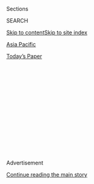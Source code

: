 <div id="app">

<div>

<div>

<div>

<div class="NYTAppHideMasthead css-1q2w90k e1suatyy0">

<div class="section css-ui9rw0 e1suatyy2">

<div class="css-eph4ug er09x8g0">

<div class="css-6n7j50">

</div>

<span class="css-1dv1kvn">Sections</span>

<div class="css-10488qs">

<span class="css-1dv1kvn">SEARCH</span>

</div>

[Skip to content](#site-content)[Skip to site index](#site-index)

</div>

<div id="masthead-section-label" class="css-1wr3we4 eaxe0e00">

[Asia
Pacific](https://www.nytimes.com/section/world/asia)

</div>

<div class="css-10698na e1huz5gh0">

</div>

</div>

<div id="masthead-bar-one" class="section hasLinks css-15hmgas e1csuq9d3">

<div class="css-uqyvli e1csuq9d0">

</div>

<div class="css-1uqjmks e1csuq9d1">

</div>

<div class="css-9e9ivx">

[](https://myaccount.nytimes.com/auth/login?response_type=cookie&client_id=vi)

</div>

<div class="css-1bvtpon e1csuq9d2">

[Today’s
Paper](https://www.nytimes.com/section/todayspaper)

</div>

</div>

</div>

</div>

<div data-aria-hidden="false">

<div id="site-content" data-role="main">

<div>

<div class="css-1aor85t" style="opacity:0.000000001;z-index:-1;visibility:hidden">

<div class="css-1hqnpie">

<div class="css-epjblv">

<span class="css-17xtcya">[Asia
Pacific](/section/world/asia)</span><span class="css-x15j1o">|</span><span class="css-fwqvlz">Iran
Will Expand Nuclear Program and Won’t Talk to U.S., Ayatollah
Says</span>

</div>

<div class="css-k008qs">

<div class="css-1iwv8en">

<span class="css-18z7m18"></span>

<div>

</div>

</div>

<span class="css-1n6z4y">https://nyti.ms/33e9X54</span>

<div class="css-1705lsu">

<div class="css-4xjgmj">

<div class="css-4skfbu" data-role="toolbar" data-aria-label="Social Media Share buttons, Save button, and Comments Panel with current comment count" data-testid="share-tools">

  - 
  - 
  - 
  - 
    
    <div class="css-6n7j50">
    
    </div>

  - 

</div>

</div>

</div>

</div>

</div>

</div>

<div id="NYT_TOP_BANNER_REGION" class="css-13pd83m">

</div>

<div id="top-wrapper" class="css-1sy8kpn">

<div id="top-slug" class="css-l9onyx">

Advertisement

</div>

[Continue reading the main
story](#after-top)

<div class="ad top-wrapper" style="text-align:center;height:100%;display:block;min-height:250px">

<div id="top" class="place-ad" data-position="top" data-size-key="top">

</div>

</div>

<div id="after-top">

</div>

</div>

<div>

<div id="sponsor-wrapper" class="css-1hyfx7x">

<div id="sponsor-slug" class="css-19vbshk">

Supported by

</div>

[Continue reading the main
story](#after-sponsor)

<div id="sponsor" class="ad sponsor-wrapper" style="text-align:center;height:100%;display:block">

</div>

<div id="after-sponsor">

</div>

</div>

<div class="css-186x18t">

</div>

<div class="css-1vkm6nb ehdk2mb0">

# Iran Will Expand Nuclear Program and Won’t Talk to U.S., Ayatollah Says

</div>

In a televised speech, Ayatollah Ali Khamenei, Iran’s supreme leader,
said that negotiating with Washington over his country’s nuclear program
would only help President Trump get re-elected.

![<span class="css-16f3y1r e13ogyst0">In a televised speech, Iran’s
supreme leader, Ayatollah Ali Khamenei, said the country would expand
its nuclear program and would not negotiate with the United
States.</span><span class="css-cch8ym"><span class="css-1dv1kvn">Credit</span><span class="css-cnj6d5 e1z0qqy90" itemprop="copyrightHolder"><span class="css-1ly73wi e1tej78p0">Credit...</span><span>Iranian
supreme leader's office, via Agence France-Presse — Getty
Images</span></span></span>](https://static01.nyt.com/images/2020/08/01/world/01iran01/01iran01-videoSixteenByNineJumbo1600.jpg)

<div class="css-18e8msd">

<div class="css-vp77d3 epjyd6m0">

<div class="css-1baulvz">

By [<span class="css-1baulvz last-byline" itemprop="name">Farnaz
Fassihi</span>](https://www.nytimes.com/by/farnaz-fassihi)

</div>

</div>

  - 
    
    <div class="css-ld3wwf e16638kd2">
    
    Aug. 1, 2020Updated <span class="css-epvm6">12:41 p.m.
    ET</span>
    
    </div>

  - 
    
    <div class="css-4xjgmj">
    
    <div class="css-pvvomx" data-role="toolbar" data-aria-label="Social Media Share buttons, Save button, and Comments Panel with current comment count" data-testid="share-tools">
    
      - 
      - 
      - 
      - 
        
        <div class="css-6n7j50">
        
        </div>
    
      - 
    
    </div>
    
    </div>

</div>

</div>

<div class="section meteredContent css-1r7ky0e" name="articleBody" itemprop="articleBody">

<div class="css-1fanzo5 StoryBodyCompanionColumn">

<div class="css-53u6y8">

Iran’s supreme leader, Ayatollah Ali Khamenei, has said in a televised
address that Iran will expand its nuclear program and will not negotiate
with the United States, doubling down on his defiance of the Trump
administration’s [“maximum pressure”
policy](https://www.nytimes.com/2019/06/14/us/politics/us-iran.html).

In a Friday speech for the Eid al-Adha holiday, Ayatollah Khamenei said
that entering talks with Washington over Iran’s nuclear program, [as
President Trump has urged Tehran to
do](https://www.nytimes.com/2020/06/05/world/middleeast/trump-iran-nuclear.html),
would only improve Mr. Trump’s chances of being re-elected in November.
That, the ayatollah said, was Mr. Trump’s reason for suggesting such
talks in the first place.

“He is going to benefit from negotiations,” Ayatollah Khamenei said.
“This old man who is in charge in America apparently used negotiations
with North Korea as propaganda,” he added — a reference to [Mr. Trump’s
high-profile nuclear
diplomacy](https://www.nytimes.com/2020/04/19/world/asia/north-korea-denies-nice-note-trump.html)
on another front, which to date has been mostly fruitless.

Ayatollah Khamenei also said that Iran would maintain its close
alliances with [militia groups in the region that it uses as
proxies](https://www.nytimes.com/2016/11/20/world/middleeast/iran-saudi-proxy-war.html),
defying another demand from the Trump administration.

</div>

</div>

<div class="css-1fanzo5 StoryBodyCompanionColumn">

<div class="css-53u6y8">

The Iranian leader was not the first to connect the possibility of talks
with the United States to the presidential election. Last month, Mr.
Trump said on Twitter that Iran could make a better deal if it did so
before November. “Don’t wait until after U.S. Election to make the Big
deal,” [he
wrote](https://twitter.com/realDonaldTrump/status/1268774841810911232).
“I’m going to win. You’ll make a better deal now\!”

The United States has continued to tighten sanctions on Iran over its
nuclear program, which have had a crippling effect on the Middle Eastern
country’s economy. On Thursday, Secretary of State Mike Pompeo said that
the State Department would expand the sanctions to cover 22 materials
believed to be used in Iran’s nuclear, military and ballistic missile
programs.

</div>

</div>

<div class="css-79elbk" data-testid="photoviewer-wrapper">

<div class="css-z3e15g" data-testid="photoviewer-wrapper-hidden">

</div>

<div class="css-1a48zt4 ehw59r15" data-testid="photoviewer-children">

![<span class="css-16f3y1r e13ogyst0" data-aria-hidden="true">Tehran in
May. The United States has continued to tighten sanctions on Iran over
its nuclear program, which have had a crippling effect on the Middle
Eastern country’s
economy.</span><span class="css-cnj6d5 e1z0qqy90" itemprop="copyrightHolder"><span class="css-1ly73wi e1tej78p0">Credit...</span><span>Arash
Khamooshi for The New York
Times</span></span>](https://static01.nyt.com/images/2020/08/01/world/01iran02/merlin_172491219_465d493c-0556-4f0a-a7c0-c330b6ed06dd-articleLarge.jpg?quality=75&auto=webp&disable=upscale)

</div>

</div>

<div class="css-1fanzo5 StoryBodyCompanionColumn">

<div class="css-53u6y8">

Ayatollah Khamenei said that Iran would not try to negotiate its way out
of the sanctions and that it would be better off relying on its own
industrial development. He said the Americans were targeting his
country’s economy in the hope that Iranians would rise up against
their government, which the ayatollah dismissed as “pipe dreams.”

Mr. Khamenei said that developing the nuclear program was an absolute
necessity for Iran’s future. He dismissed the 2015 nuclear deal between
Iran and several world powers, which Mr. Trump [abandoned
in 2018](https://www.nytimes.com/2018/05/08/world/middleeast/trump-iran-nuclear-deal.html),
as “very damaging,” saying that Iran had suffered economic setbacks
because of it.

</div>

</div>

<div class="css-1fanzo5 StoryBodyCompanionColumn">

<div class="css-53u6y8">

Iran has insisted that its nuclear program is meant exclusively for
peaceful purposes, but the United States and other countries believe it
is pursuing the capacity to build a nuclear weapon.

The Iranian foreign minister, Javad Zarif, who was in charge of the
negotiations for Iran, said as recently as last month in Parliament that
the negotiating team had Ayatollah Khamenei’s full support and blessing
to reach a deal.

The ayatollah, who recently directed his closest economic advisers to
[cement a 25-year military and economic partnership with
China](https://www.nytimes.com/2020/07/11/world/asia/china-iran-trade-military-deal.html),
said in his speech that European countries involved in the nuclear deal
were unreliable, and that [their attempts to salvage the
pact](https://www.nytimes.com/2020/01/15/world/europe/europe-iran-nuclear-deal.html)
— such as creating a secure financial channel so that Iran could
maintain a limited amount of trade — were “useless games.”

Some Iranian officials and analysts have said that Iran’s strategy was
to wait out the remainder of Mr. Trump’s term in hopes of a Democratic
victory that could revive the deal, which was reached under President
Barack
Obama.

</div>

</div>

<div class="css-79elbk" data-testid="photoviewer-wrapper">

<div class="css-z3e15g" data-testid="photoviewer-wrapper-hidden">

</div>

<div class="css-1a48zt4 ehw59r15" data-testid="photoviewer-children">

<div class="css-1xdhyk6 erfvjey0">

<span class="css-1ly73wi e1tej78p0">Image</span>

<div class="css-zjzyr8">

<div data-testid="lazyimage-container" style="height:257.77777777777777px">

</div>

</div>

</div>

<span class="css-16f3y1r e13ogyst0" data-aria-hidden="true">President
Trump in 2018 after signing the proclamation to withdraw the United
States from the Iran nuclear
deal.</span><span class="css-cnj6d5 e1z0qqy90" itemprop="copyrightHolder"><span class="css-1ly73wi e1tej78p0">Credit...</span><span>Doug
Mills/The New York Times</span></span>

</div>

</div>

<div class="css-1fanzo5 StoryBodyCompanionColumn">

<div class="css-53u6y8">

“Khamenei has always believed that accommodating to one U.S. demand
would bring about another demand and another,” said Sina Azodi, a
nonresident fellow at the Atlantic Council in Washington. “For him,
every solution would bring about another problem.”

But analysts, entrepreneurs and businessmen inside Iran have warned that
the economy risks collapse if the current situation continues.

</div>

</div>

<div class="css-1fanzo5 StoryBodyCompanionColumn">

<div class="css-53u6y8">

Since the United States pulled out of the nuclear deal in May 2018,
Iran’s currency has dropped sharply and inflation has surged. The
government said it faced a budget deficit of nearly 30 percent this
fiscal year. Oil sales have plummeted from 2.5 million barrels a day to
about 300,000, nearly eliminating Iran from the global crude oil market.

</div>

</div>

<div>

</div>

</div>

<div>

</div>

<div>

</div>

<div>

</div>

<div>

<div id="bottom-wrapper" class="css-1ede5it">

<div id="bottom-slug" class="css-l9onyx">

Advertisement

</div>

[Continue reading the main
story](#after-bottom)

<div id="bottom" class="ad bottom-wrapper" style="text-align:center;height:100%;display:block;min-height:90px">

</div>

<div id="after-bottom">

</div>

</div>

</div>

</div>

</div>

## Site Index

<div>

</div>

## Site Information Navigation

  - [© <span>2020</span> <span>The New York Times
    Company</span>](https://help.nytimes.com/hc/en-us/articles/115014792127-Copyright-notice)

<!-- end list -->

  - [NYTCo](https://www.nytco.com/)
  - [Contact
    Us](https://help.nytimes.com/hc/en-us/articles/115015385887-Contact-Us)
  - [Work with us](https://www.nytco.com/careers/)
  - [Advertise](https://nytmediakit.com/)
  - [T Brand Studio](http://www.tbrandstudio.com/)
  - [Your Ad
    Choices](https://www.nytimes.com/privacy/cookie-policy#how-do-i-manage-trackers)
  - [Privacy](https://www.nytimes.com/privacy)
  - [Terms of
    Service](https://help.nytimes.com/hc/en-us/articles/115014893428-Terms-of-service)
  - [Terms of
    Sale](https://help.nytimes.com/hc/en-us/articles/115014893968-Terms-of-sale)
  - [Site
    Map](https://spiderbites.nytimes.com)
  - [Help](https://help.nytimes.com/hc/en-us)
  - [Subscriptions](https://www.nytimes.com/subscription?campaignId=37WXW)

</div>

</div>

</div>

</div>

